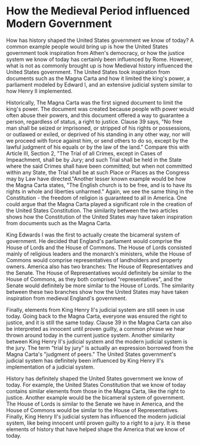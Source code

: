# How the Medieval Period influenced Modern Government

How has history shaped the United States government we know of today? A common example people would bring up is how the United States government took inspiration from Athen's democracy, or how the justice system we know of today has certainly been influenced by Rome. However, what is not as commonly brought up is how Medieval history influenced the United States government. The United States took inspiration from documents such as the Magna Carta and how it limited the king's power, a parliament modeled by Edward I, and an extensive judicial system similar to how Henry II implemented.

Historically, The Magna Carta was the first signed document to limit the king's power. The document was created because people with power would often abuse their powers, and this document offered a way to guarantee a person, regardless of status, a right to justice. Clause 39 says, "No free man shall be seized or imprisoned, or stripped of his rights or possessions, or outlawed or exiled, or deprived of his standing in any other way, nor will we proceed with force against him, or send others to do so, except by the lawful judgment of his equals or by the law of the land." Compare this with Article III, Section 2, "The Trial of all Crimes, except in Cases of Impeachment, shall be by Jury; and such Trial shall be held in the State where the said Crimes shall have been committed; but when not committed within any State, the Trial shall be at such Place or Places as the Congress may by Law have directed."Another lesser known example would be how the Magna Carta states, "The English church is to be free, and is to have its rights in whole and liberties unharmed." Again, we see the same thing in the Constitution - the freedom of religion is guaranteed to all in America. One could argue that the Magna Carta played a significant role in the creation of the United States Constitution. The similarity between the two articles shows how the Constitution of the United States may have taken inspiration from documents such as the Magna Carta.

King Edwards I was the first to actually create the bicameral system of government. He decided that England's parliament would comprise the House of Lords and the House of Commons. The House of Lords consisted mainly of religious leaders and the monarch's ministers, while the House of Commons would comprise representatives of landholders and property owners. America also has two branches: The House of Representatives and the Senate. The House of Representatives would definitely be similar to the House of Commons, as they both comprised "representatives", and the Senate would definitely be more similar to the House of Lords. The similarity between these two branches show how the United States may have taken inspiration from medieval England's government.

Finally, elements from King Henry II's judicial system are still seen in use today. Going back to the Magna Carta, everyone was ensured the right to justice, and it is still the same today. Clause 39 in the Magna Carta can also be interpreted as innocent until proven guilty, a common phrase we hear thrown around today in the current justice system. Another similarity between King Henry II's judicial system and the modern judicial system is the jury. The term "trial by jury" is actually an expression borrowed from the Magna Carta's "judgment of peers." The United States government's judicial system has definitely been influenced by King Henry II's implementation of a judicial system.

History has definitely shaped the United States government we know of today. For example, the United States Constitution that we know of today contains similar elements from those in the Magna Carta, like the right to justice. Another example would be the bicameral system of government. The House of Lords is similar to the Senate we have in America, and the House of Commons would be similar to the House of Representatives. Finally, King Henry II's judicial system has influenced the modern judicial system, like being innocent until proven guilty to a right to a jury. It is these elements of history that have helped shape the America that we know of today.